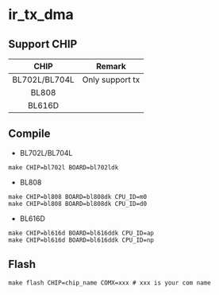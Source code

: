 # ir_tx_dma


## Support CHIP

|      CHIP        | Remark |
|:----------------:|:------:|
|BL702L/BL704L     | Only support tx       |
|BL808             |        |
|BL616D            |        |

## Compile

- BL702L/BL704L

```
make CHIP=bl702l BOARD=bl702ldk
```

- BL808

```
make CHIP=bl808 BOARD=bl808dk CPU_ID=m0
make CHIP=bl808 BOARD=bl808dk CPU_ID=d0
```

- BL616D

```
make CHIP=bl616d BOARD=bl616ddk CPU_ID=ap
make CHIP=bl616d BOARD=bl616ddk CPU_ID=np
```

## Flash

```
make flash CHIP=chip_name COMX=xxx # xxx is your com name
```